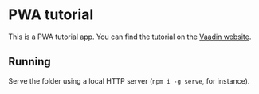 # PWA tutorial

This is a PWA tutorial app. You can find the tutorial on the [Vaadin website](https://vaadin.com/pwa).

## Running

Serve the folder using a local HTTP server (`npm i -g serve`, for instance).
